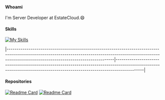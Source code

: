 #### Whoami
I'm Server Developer at EstateCloud.😄

#### Skills
[![My Skills](https://skillicons.dev/icons?i=spring,hibernate,mysql&perlink=3)](https://skillicons.dev)

<!-- #### Stats -->
<!-- | [![MyeongchanJin's GitHub stats](https://github-readme-stats.vercel.app/api?username=npee&count_private=true&show_icons=true&theme=buefy&hide=contribs&hide_title=true&line_height=30)](https://github.com/npee) | [![Top Langs](https://github-readme-stats.vercel.app/api/top-langs/?username=npee&hide=html,css,scss&layout=compact&theme=buefy)](https://github.com/npee) | -->
|------------------------------------------------------------------------------------------------------------------------------------------------------------------------------------------------------------------|--------------------------------------------------------------------------------------------------------------------------------------------------------------------------|

#### Repositories
[![Readme Card](https://github-readme-stats.vercel.app/api/pin/?username=npee&repo=font2img&show_owner=true&theme=buefy)](https://github.com/anuraghazra/github-readme-stats)
[![Readme Card](https://github-readme-stats.vercel.app/api/pin/?username=npee&repo=filetransfer&show_owner=true&theme=buefy)](https://github.com/anuraghazra/github-readme-stats)


<!--
### Hi there 👋

Back-end

[![My Skills](https://skillicons.dev/icons?i=spring,flask,hibernate,nodejs,tensorflow)](https://skillicons.dev)
[![My Skills](https://skillicons.dev/icons?i=java,python,kotlin,javascript)](https://skillicons.dev)
[![My Skills](https://skillicons.dev/icons?i=aws,docker,jenkins,nginx)](https://skillicons.dev)

버전관리

[![My Skills](https://skillicons.dev/icons?i=git,github,gitlab)](https://skillicons.dev)

빌드 도구

[![My Skills](https://skillicons.dev/icons?i=maven,gradle)](https://skillicons.dev)

DB 벤더

[![My Skills](https://skillicons.dev/icons?i=mysql,redis,postgres,)](https://skillicons.dev)

Front-end

[![My Skills](https://skillicons.dev/icons?i=flutter,react,jquery,bootstrap,html,css)](https://skillicons.dev)

사용해본 언어
[![My Skills](https://skillicons.dev/icons?i=c,cpp,cs,dart,go)](https://skillicons.dev)

IDEs
[![My Skills](https://skillicons.dev/icons?i=idea,eclipse,vscode,arduino,raspberrypi,ktor)](https://skillicons.dev)


**npee/npee** is a ✨ _special_ ✨ repository because its `README.md` (this file) appears on your GitHub profile.

// leetcode
[![KnlnKS's LeetCode stats](https://leetcode-stats-six.vercel.app/?username=npee)](https://github.com/KnlnKS/leetcode-stats)

Here are some ideas to get you started:

- 🔭 I’m currently working on ...
- 🌱 I’m currently learning ...
- 👯 I’m looking to collaborate on ...
- 🤔 I’m looking for help with ...
- 💬 Ask me about ...
- 📫 How to reach me: ...
- 😄 Pronouns: ...
- ⚡ Fun fact: ...
-->

